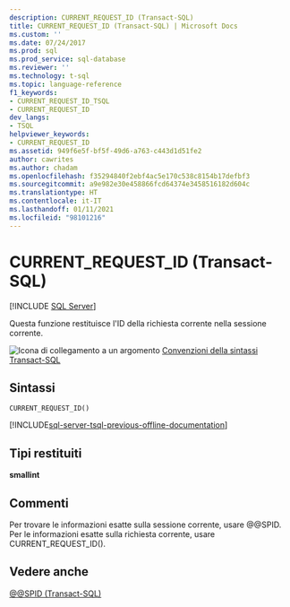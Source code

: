 ```yaml
---
description: CURRENT_REQUEST_ID (Transact-SQL)
title: CURRENT_REQUEST_ID (Transact-SQL) | Microsoft Docs
ms.custom: ''
ms.date: 07/24/2017
ms.prod: sql
ms.prod_service: sql-database
ms.reviewer: ''
ms.technology: t-sql
ms.topic: language-reference
f1_keywords:
- CURRENT_REQUEST_ID_TSQL
- CURRENT_REQUEST_ID
dev_langs:
- TSQL
helpviewer_keywords:
- CURRENT_REQUEST_ID
ms.assetid: 949f6e5f-bf5f-49d6-a763-c443d1d51fe2
author: cawrites
ms.author: chadam
ms.openlocfilehash: f35294840f2ebf4ac5e170c538c8154b17defbf3
ms.sourcegitcommit: a9e982e30e458866fcd64374e3458516182d604c
ms.translationtype: HT
ms.contentlocale: it-IT
ms.lasthandoff: 01/11/2021
ms.locfileid: "98101216"
---
```

# <a name="current_request_id-transact-sql"></a>CURRENT_REQUEST_ID (Transact-SQL)
[!INCLUDE [SQL Server](../../includes/applies-to-version/sqlserver.md)]

Questa funzione restituisce l'ID della richiesta corrente nella sessione corrente.
  
![Icona di collegamento a un argomento](../../database-engine/configure-windows/media/topic-link.gif "Icona di collegamento a un argomento") [Convenzioni della sintassi Transact-SQL](../../t-sql/language-elements/transact-sql-syntax-conventions-transact-sql.md)
  
## <a name="syntax"></a>Sintassi  
  
```syntaxsql
CURRENT_REQUEST_ID()  
```  

[!INCLUDE[sql-server-tsql-previous-offline-documentation](../../includes/sql-server-tsql-previous-offline-documentation.md)]

## <a name="return-types"></a>Tipi restituiti
**smallint**
  
## <a name="remarks"></a>Commenti  
Per trovare le informazioni esatte sulla sessione corrente, usare @@SPID. Per le informazioni esatte sulla richiesta corrente, usare CURRENT_REQUEST_ID().
  
## <a name="see-also"></a>Vedere anche
[@@SPID &#40;Transact-SQL&#41;](../../t-sql/functions/spid-transact-sql.md)
  
  
